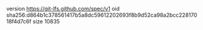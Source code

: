 version https://git-lfs.github.com/spec/v1
oid sha256:d864b1c378561417b5a8dc59612202693f8b9d52ca98a2bcc22817018f4d7c6f
size 10835
